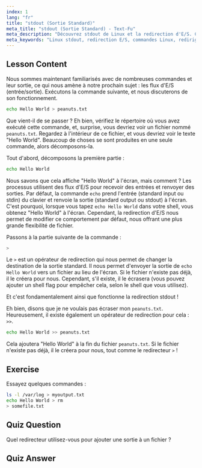 ```yaml
---
index: 1
lang: "fr"
title: "stdout (Sortie Standard)"
meta_title: "stdout (Sortie Standard) - Text-Fu"
meta_description: "Découvrez stdout de Linux et la redirection d'E/S. Comprenez comment rediriger la sortie de commande vers des fichiers à l'aide des opérateurs > et >>. Commencez votre parcours Linux dès aujourd'hui !"
meta_keywords: "Linux stdout, redirection E/S, commandes Linux, rediriger la sortie, tutoriel Linux, Linux pour débutants, guide Linux, script shell"
---
```


## Lesson Content

Nous sommes maintenant familiarisés avec de nombreuses commandes et leur sortie, ce qui nous amène à notre prochain sujet : les flux d'E/S (entrée/sortie). Exécutons la commande suivante, et nous discuterons de son fonctionnement.

```bash
echo Hello World > peanuts.txt
```

Que vient-il de se passer ? Eh bien, vérifiez le répertoire où vous avez exécuté cette commande, et, surprise, vous devriez voir un fichier nommé `peanuts.txt`. Regardez à l'intérieur de ce fichier, et vous devriez voir le texte "Hello World". Beaucoup de choses se sont produites en une seule commande, alors décomposons-la.

Tout d'abord, décomposons la première partie :

```bash
echo Hello World
```

Nous savons que cela affiche "Hello World" à l'écran, mais comment ? Les processus utilisent des flux d'E/S pour recevoir des entrées et renvoyer des sorties. Par défaut, la commande `echo` prend l'entrée (standard input ou stdin) du clavier et renvoie la sortie (standard output ou stdout) à l'écran. C'est pourquoi, lorsque vous tapez `echo Hello World` dans votre shell, vous obtenez "Hello World" à l'écran. Cependant, la redirection d'E/S nous permet de modifier ce comportement par défaut, nous offrant une plus grande flexibilité de fichier.

Passons à la partie suivante de la commande :

```bash
>
```

Le `>` est un opérateur de redirection qui nous permet de changer la destination de la sortie standard. Il nous permet d'envoyer la sortie de `echo Hello World` vers un fichier au lieu de l'écran. Si le fichier n'existe pas déjà, il le créera pour nous. Cependant, s'il existe, il le écrasera (vous pouvez ajouter un shell flag pour empêcher cela, selon le shell que vous utilisez).

Et c'est fondamentalement ainsi que fonctionne la redirection stdout !

Eh bien, disons que je ne voulais pas écraser mon `peanuts.txt`. Heureusement, il existe également un opérateur de redirection pour cela : `>>`.

```bash
echo Hello World >> peanuts.txt
```

Cela ajoutera "Hello World" à la fin du fichier `peanuts.txt`. Si le fichier n'existe pas déjà, il le créera pour nous, tout comme le redirecteur `>` !

## Exercise

Essayez quelques commandes :

```bash
ls -l /var/log > myoutput.txt
echo Hello World > rm
> somefile.txt
```

## Quiz Question

Quel redirecteur utilisez-vous pour ajouter une sortie à un fichier ?

## Quiz Answer

> >
